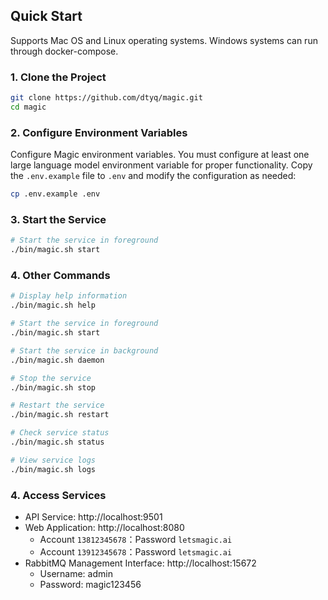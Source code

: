 ## Quick Start
Supports Mac OS and Linux operating systems. Windows systems can run through docker-compose.

### 1. Clone the Project
```bash
git clone https://github.com/dtyq/magic.git
cd magic
```

### 2. Configure Environment Variables
Configure Magic environment variables. You must configure at least one large language model environment variable for proper functionality.
Copy the `.env.example` file to `.env` and modify the configuration as needed:
```bash
cp .env.example .env
```

### 3. Start the Service

```bash
# Start the service in foreground
./bin/magic.sh start
```

### 4. Other Commands

```bash
# Display help information
./bin/magic.sh help

# Start the service in foreground
./bin/magic.sh start

# Start the service in background
./bin/magic.sh daemon

# Stop the service
./bin/magic.sh stop

# Restart the service
./bin/magic.sh restart

# Check service status
./bin/magic.sh status

# View service logs
./bin/magic.sh logs
```

### 4. Access Services
- API Service: http://localhost:9501
- Web Application: http://localhost:8080
  - Account `13812345678`：Password `letsmagic.ai`
  - Account `13912345678`：Password `letsmagic.ai`
- RabbitMQ Management Interface: http://localhost:15672
  - Username: admin
  - Password: magic123456
